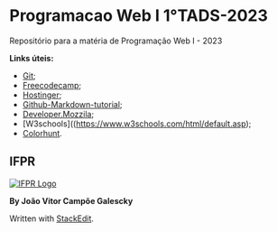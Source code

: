 # Programacao Web I 1°TADS-2023

Repositório para a matéria de Programação Web I - 2023

**Links úteis:**
- [Git](https://git-scm.com/);
- [Freecodecamp](https://www.freecodecamp.org/portuguese/news/tutorial-de-git-e-github-controle-de-versao-para-iniciantes/);
- [Hostinger](https://www.hostinger.com.br/tutoriais/tutorial-do-git-basics-introducao);
- [Github-Markdown-tutorial](https://github.com/luong-komorebi/Markdown-Tutorial/blob/master/README.md);
- [Developer.Mozzila](https://developer.mozilla.org/pt-BR/docs/Web/HTML);
- [W3schools]((https://www.w3schools.com/html/default.asp);
- [Colorhunt](https://colorhunt.co/).

## IFPR

[![IFPR Logo](https://user-images.githubusercontent.com/126702799/234438114-4db30796-20ad-4bec-b118-246ebbe9de63.png)](https://user-images.githubusercontent.com/126702799/234438114-4db30796-20ad-4bec-b118-246ebbe9de63.png)

**By João Vitor Campõe Galescky**

Written with  [StackEdit](https://stackedit.io/).
